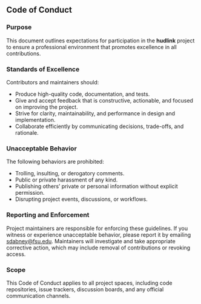 ## Code of Conduct

### Purpose
This document outlines expectations for participation in the **hudlink** project to ensure a professional environment that promotes excellence in all contributions.

### Standards of Excellence
Contributors and maintainers should:

- Produce high-quality code, documentation, and tests.  
- Give and accept feedback that is constructive, actionable, and focused on improving the project.  
- Strive for clarity, maintainability, and performance in design and implementation.  
- Collaborate efficiently by communicating decisions, trade-offs, and rationale.

### Unacceptable Behavior
The following behaviors are prohibited:

- Trolling, insulting, or derogatory comments.  
- Public or private harassment of any kind.  
- Publishing others’ private or personal information without explicit permission.  
- Disrupting project events, discussions, or workflows.

### Reporting and Enforcement
Project maintainers are responsible for enforcing these guidelines. If you witness or experience unacceptable behavior, please report it by emailing sdabney@fsu.edu. Maintainers will investigate and take appropriate corrective action, which may include removal of contributions or revoking access.

### Scope
This Code of Conduct applies to all project spaces, including code repositories, issue trackers, discussion boards, and any official communication channels.

